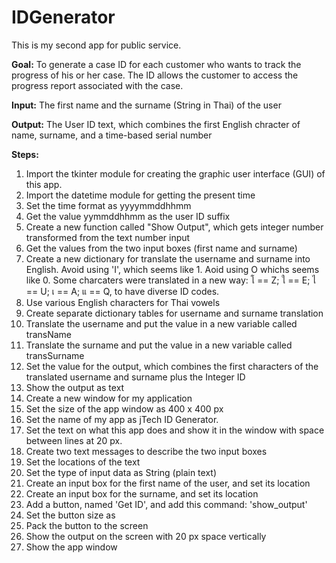 # IDGenerator

This is my second app for public service.

__Goal:__ To generate a case ID for each customer who wants to track the progress of his or her case. The ID allows the customer to access the progress report associated with the case. 

__Input:__ The first name and the surname (String in Thai) of the user

__Output:__ The User ID text, which combines the first English chracter of name, surname, and a time-based serial number 

__Steps:__

1. Import the tkinter module for creating the graphic user interface (GUI) of this app. 
2. Import the datetime module for getting the present time
3. Set the time format as yyyymmddhhmm
4. Get the value yymmddhhmm as the user ID suffix
5. Create a new function called "Show Output", which gets integer number transformed from the text number input
6. Get the values from the two input boxes (first name and surname)
7. Create a new dictionary for translate the username and surname into English. Avoid using 'I', which seems like 1. Aoid using O whichs seems like 0. Some charcaters were translated in a new way: โ == Z; ใ == E; ไ == U; เ == A; แ == Q, to have diverse ID codes.
8. Use various English characters for Thai vowels
9. Create separate dictionary tables for username and surname translation
10. Translate the username and put the value in a new variable called transName
11. Translate the surname and put the value in a new variable called transSurname
12. Set the value for the output, which combines the first characters of the translated username and surname plus the Integer ID
13. Show the output as text
14. Create a new window for my application
15. Set the size of the app window as 400 x 400 px
16. Set the name of my app as jTech ID Generator.
17. Set the text on what this app does and show it in the window with space between lines at 20 px.
18. Create two text messages to describe the two input boxes
19. Set the locations of the text
20. Set the type of input data as String (plain text)
21. Create an input box for the first name of the user, and set its location
22. Create an input box for the surname, and set its location
23. Add a button, named 'Get ID', and add this command: 'show_output'
24. Set the button size as
25. Pack the button to the screen
26. Show the output on the screen with 20 px space vertically
27. Show the app window
